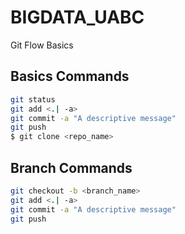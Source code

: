 # BIGDATA_UABC
Git Flow Basics

## Basics Commands
```sh
git status
git add <.| -a>
git commit -a "A descriptive message"
git push
$ git clone <repo_name>

```
## Branch Commands
```sh
git checkout -b <branch_name>
git add <.| -a>
git commit -a "A descriptive message"
git push

```